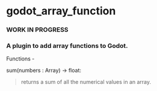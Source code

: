# godot_array_function

### WORK IN PROGRESS

### A plugin to add array functions to Godot.

Functions - 

sum(numbers : Array) -> float:

> returns a sum of all the numerical values in an array.
